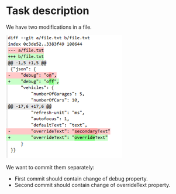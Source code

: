 # Task description

We have two modifications in a file.

![Git Diff](./assets/git-diff.png)

We want to commit them separately:
* First commit should contain change of debug property.
* Second commit should contain change of overrideText property.